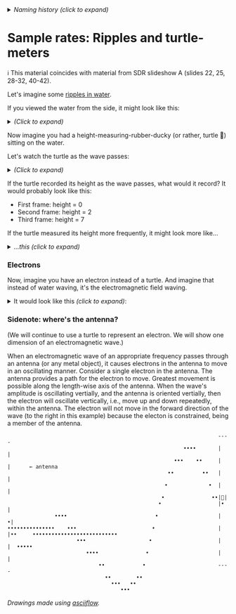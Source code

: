 <details><summary><i>Naming history (click to expand)</i></summary>
<pre>
2022 Oct 06: 052-Sample-Rates-3.md
2023 Jan 04: 052-Sample-Rates-3-turtle-ripples.md
2023 May 22: 022_Sample_Rates_turtle_ripples.md
</pre>
</details>

# Sample rates: Ripples and turtle-meters

ℹ️ This material coincides with material from SDR slideshow A (slides 22, 25, 28-32, 40-42).

Let's imagine some [ripples in water](https://www.youtube.com/watch?v=FeXP7SxCKKE).

If you viewed the water from the side, it might look like this:

<details><summary><i>(Click to expand)</i></summary>

First frame
```
                                              ••••
                                           •••    ••
                                         ••         ••
                                        •             •
                                       •               ••
                                      •                  ••
     ••••                            •                     ••
•••••    •••                        •                        ••     •••••••••••••••••••••••••••••••••••••
            •••                    •                           •••••
               ••••               •
                   ••            •
                     ••        ••
                       •••   ••
                          •••

```

Second frame

```
                                                        ••••
                                                     •••    ••
                                                   ••         ••
                                                  •             •
                                                 •               ••
                                                •                  ••
               ••••                            •                     ••
•••••••••••••••    •••                        •                        ••     •••••••••••••••••••••••••••
                      •••                    •                           •••••
                         ••••               •
                             ••            •
                               ••        ••
                                 •••   ••
                                    •••
```

Third frame

```
                                                                      ••••
                                                                   •••    ••
                                                                 ••         ••
                                                                •             •
                                                               •               ••
                                                              •                  ••
                             ••••                            •                     ••
•••••••••••••••••••••••••••••    •••                        •                        ••     •••••••••••••
                                    •••                    •                           •••••
                                       ••••               •
                                           ••            •
                                             ••        ••
                                               •••   ••
                                                  •••
```
</details>


Now imagine you had a height-measuring-rubber-ducky (or rather, turtle 🐢) sitting on the water.

Let's watch the turtle as the wave passes:

<details><summary><i>(Click to expand)</i></summary>

First frame
```
                                              ••••
                                           •••    ••
                                         ••         ••
                                        •             •
                                       •               ••
                                      •                  ••
     ••••                            •                     ••       🐢    
•••••    •••                        •                        ••     •••••••••••••••••••••••••••••••••••••
            •••                    •                           •••••
               ••••               •
                   ••            •
                     ••        ••
                       •••   ••
                          •••

```

Second frame

```
                                                        ••••
                                                     •••    ••
                                                   ••         ••
                                                  •             •
                                                 •               •• 🐢
                                                •                  •• 
               ••••                            •                     ••
•••••••••••••••    •••                        •                        ••     •••••••••••••••••••••••••••
                      •••                    •                           •••••
                         ••••               •
                             ••            •
                               ••        ••
                                 •••   ••
                                    •••
```

Third frame

```
                                                                       🐢
                                                                      ••••
                                                                   •••    ••
                                                                 ••         ••
                                                                •             •
                                                               •               ••
                                                              •                  ••
                             ••••                            •                     ••
•••••••••••••••••••••••••••••    •••                        •                        ••     •••••••••••••
                                    •••                    •                           •••••
                                       ••••               •
                                           ••            •
                                             ••        ••
                                               •••   ••
                                                  •••
```
</details>

If the turtle recorded its height as the wave passes, what would it record? It would probably look like this:

- First frame: height = 0
- Second frame: height = 2
- Third frame: height = 7

If the turtle measured its height more frequently, it might look more like... 

<details><summary><i>...this (click to expand)</i></summary>

```
  0
  0
 -1
 -1
 -1
 -1
 -1
  0
  0
  1
  1
  2
  2
  3
  3
  4
  5
  5
  6
  6
  7
  7
  7
  7
  6
  etc
```
</details>

### Electrons

Now, imagine you have an electron instead of a turtle. And imagine that instead of water waving, it's the electromagnetic field waving.

<details><summary>It would look like this <i>(click to expand)</i>:</summary>

_(Exactly the same figure as above, but with an electron instead of a turtle. There's no electron emoji.)_

</details>

### Sidenote: where's the antenna?

(We will continue to use a turtle to represent an electron.  We will show one dimension of an electromagnetic wave.)

When an electromagnetic wave of an appropriate frequency passes through an antenna (or any metal object), it causes electrons in the antenna to move in an oscillating manner.  Consider a single electron in the antenna.  The antenna provides a path for the electron to move.  Greatest movement is possible along the length-wise axis of the antenna.  When the wave's amplitude is oscillating vertially, and the antenna is oriented vertially, then the electron will oscillate vertically, i.e., move up and down repeatedly, within the antenna.  The electron will not move in the forward direction of the wave (to the right in this example) because the electon is constrained, being a member of the antenna.

```
                                                                   ----
                                                        ••••       |  |
                                                     •••    ••     |  |      ← antenna
                                                   ••         ••   |  |
                                                  •             •  |  |
                                                 •               ••|🐢|
                                                •                  |• |
               ••••                            •                   | •|
•••••••••••••••    •••                        •                    |  |••     •••••••••••••••••••••••••••
                      •••                    •                     |  |  •••••
                         ••••               •                      |  |
                             ••            •                       ----
                               ••        ••
                                 •••   ••
                                    •••

```


_Drawings made using [asciiflow](https://asciiflow.com/)._
